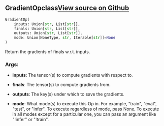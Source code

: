 ## GradientOp<span class="tag">class</span><a class="sourcelink" href=https://github.com/fastestimator/fastestimator/blob/r1.1/fastestimator/op/tensorop/gradient/gradient.py/#L29-L65>View source on Github</a>
```python
GradientOp(
	inputs: Union[str, List[str]],
	finals: Union[str, List[str]],
	outputs: Union[str, List[str]],
	mode: Union[NoneType, str, Iterable[str]]=None
)
```
Return the gradients of finals w.r.t. inputs.


<h3>Args:</h3>


* **inputs**: The tensor(s) to compute gradients with respect to.

* **finals**: The tensor(s) to compute gradients from.

* **outputs**: The key(s) under which to save the gradients.

* **mode**: What mode(s) to execute this Op in. For example, "train", "eval", "test", or "infer". To execute regardless of mode, pass None. To execute in all modes except for a particular one, you can pass an argument like "!infer" or "!train".

